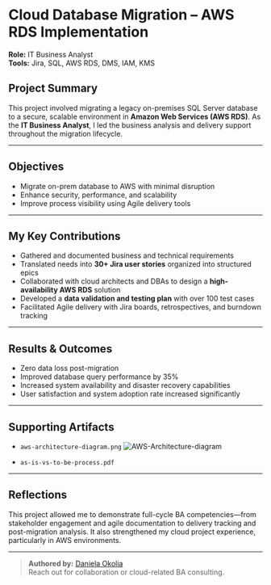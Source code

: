 # Cloud Database Migration – AWS RDS Implementation

**Role:** IT Business Analyst  
**Tools:** Jira, SQL, AWS RDS, DMS, IAM, KMS

## Project Summary

This project involved migrating a legacy on-premises SQL Server database to a secure, scalable environment in **Amazon Web Services (AWS RDS)**. As the **IT Business Analyst**, I led the business analysis and delivery support throughout the migration lifecycle.

---

## Objectives
- Migrate on-prem database to AWS with minimal disruption
- Enhance security, performance, and scalability
- Improve process visibility using Agile delivery tools

---

## My Key Contributions

- Gathered and documented business and technical requirements
- Translated needs into **30+ Jira user stories** organized into structured epics
- Collaborated with cloud architects and DBAs to design a **high-availability AWS RDS** solution
- Developed a **data validation and testing plan** with over 100 test cases
- Facilitated Agile delivery with Jira boards, retrospectives, and burndown tracking

---

## Results & Outcomes

- Zero data loss post-migration
- Improved database query performance by 35%
- Increased system availability and disaster recovery capabilities
- User satisfaction and system adoption rate increased significantly

---

## Supporting Artifacts

- `aws-architecture-diagram.png`
  ![AWS-Architecture-diagram](https://github.com/user-attachments/assets/a7920aaf-0929-476a-a296-42b23a18df91)

- `as-is-vs-to-be-process.pdf`

---

## Reflections
This project allowed me to demonstrate full-cycle BA competencies—from stakeholder engagement and agile documentation to delivery tracking and post-migration analysis. It also strengthened my cloud project experience, particularly in AWS environments.

---

> **Authored by:** [Daniela Okolia](https://www.linkedin.com/in/danielaokolia)  
>  Reach out for collaboration or cloud-related BA consulting.
